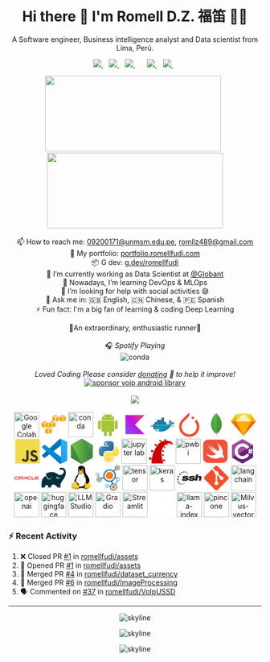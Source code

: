 <h1 align='center'>
  Hi there 👋 I'm Romell D.Z. 福笛 👨‍💻
</h1>

<p align='center'>
  A Software engineer, Business intelligence analyst and Data scientist from Lima, Perú.
</p>

<p align='center'>
  
  <a href="https://www.twitter.com/romellfudi/">
    <img src="https://img.shields.io/badge/twitter-%2300ACEE.svg?&style=for-the-badge&logo=twitter&logoColor=white" />
  </a>&nbsp;&nbsp;
  <a href="https://wa.me/51952645566?text=Hi!%20Romell">
    <img src="https://img.shields.io/badge/WHATSAPP-%2325D366.svg?&style=for-the-badge&logo=whatsapp&logoColor=white" />    
  </a>&nbsp;&nbsp;
  <a href="ttps://android-arsenal.com/user/romellfudi">
  <img src="https://img.shields.io/badge/ANDROID_ARSENAL-%23333333.svg?&style=for-the-badge&logo=android&logoColor=green" />    
  </a>&nbsp;&nbsp;
<!--   <a href="https://telegram.me/romellfudi/">
    <img src="https://img.shields.io/badge/telegram-%2300ACEE.svg?&style=for-the-badge&logo=telegram&logoColor=white" /> -->
  </a>&nbsp;&nbsp;
  <a href="https://www.linkedin.com/in/romell-dominguez/">
    <img src="https://img.shields.io/badge/linkedin-%230077B5.svg?&style=for-the-badge&logo=linkedin&logoColor=white" />
  </a>&nbsp;&nbsp;
  <a href="https://instagram.com/romellfudi">
    <img src="https://img.shields.io/badge/instagram-%23E4405F.svg?&style=for-the-badge&logo=instagram&logoColor=white" />        
  </a>&nbsp;&nbsp;
  
</p>

<p align='center'>
  <a href="#"><img src="https://github-readme-stats.vercel.app/api?username=romellfudi&show_icons=true&count_private=true&theme=dark&include_all_commits=true&show_icons=true" width="350" height="150"></a>&nbsp;&nbsp;
  <a href="#"><img src="https://github-readme-stats.vercel.app/api/top-langs/?username=romellfudi&layout=compact&theme=dark&card_width=350&langs_count=6" width="350" height="150"></a>
<!-- &hide=jupyter%20notebook,javascript,html -->
<p align='center'>
  📫 How to reach me: 
  <a href='mailto:09200171@unmsm.edu.pe'>09200171@unmsm.edu.pe</a>,
<!--   <a href='mailto:romell.dominguez@globant.com'>romell.dominguez@globant.com</a>, -->
<!--   <a href='mailto:rdominguez@boosttag.com'>rdominguez@boosttag.com</a>, -->
  <a href='mailto:romllz489@gmail.com'>romllz489@gmail.com</a><br>
  🍱 My portfolio: <a href='http://portfolio.romellfudi.com/'>portfolio.romellfudi.com</a><br>
  📦 G dev: <a href='https://g.dev/romellfudi/'>g.dev/romellfudi</a><br>
  🔭 I’m currently working as Data Scientist at <a href='https://www.globant.com/'>@Globant</a></br>
  🌱 Nowadays, I’m learning DevOps & MLOps</br>
  🤔 I’m looking for help with social activities 😅</br>
  💬 Ask me in: 🇬🇧 English, 🇨🇳 Chinese, & 🇵🇪 Spanish</br>
  ⚡ Fun fact: I'm a big fan of learning & coding Deep Learning
</p>  
<p align='center'> 🏃An extraordinary, enthusiastic runner👊 </br></br> 🎧 <i>Spotify Playing</i> </br> <img src="https://spotify-github-profile.vercel.app/api/view.svg?uid=romell.fudi&cover_image=true&theme=novatorem" title="conda"/> </br></br>
<i>Loved Coding Please consider <a href="https://paypal.me/romellfudi/15">donating</a>  💸 to help it improve!</i></br>
<a href="https://www.paypal.me/romellfudi/15"><img src="https://img.shields.io/badge/support-PayPal-blue?logo=PayPal&style=flat-square&label=Donate" alt="sponsor voip android library"/></a> </br></br>
  <a href="#"><img src="https://badges.pufler.dev/visits/romellfudi/romellfudi"></a> 
</p>

<p align="center"><img src="https://avatars0.githubusercontent.com/u/33467679" title="Google Colab" width="50" height="50"/> <img src="https://raw.githubusercontent.com/devicons/devicon/master/icons/amazonwebservices/amazonwebservices-original.svg" title="AWS" width="50" height="50"/>  <img src="https://avatars2.githubusercontent.com/u/3571983" title="conda" width="50" height="50"/> <img src="https://raw.githubusercontent.com/devicons/devicon/master/icons/android/android-original.svg" title="android" width="50" height="50"/> <img src="https://raw.githubusercontent.com/devicons/devicon/master/icons/kotlin/kotlin-original.svg" title="kotlin" width="50" height="50"/> <img src="https://raw.githubusercontent.com/devicons/devicon/master/icons/docker/docker-original.svg" title="docker" width="50" height="50"/> <img src="https://github.com/devicons/devicon/blob/master/icons/pytorch/pytorch-original.svg" title="pytorch" width="50" height="50"/> <img src="https://raw.githubusercontent.com/devicons/devicon/master/icons/mongodb/mongodb-original.svg" title="mongodb" width="50" height="50"/> <img src="https://raw.githubusercontent.com/devicons/devicon/master/icons/sketch/sketch-original.svg" title="sketch" width="50" height="50"/> <img src="https://raw.githubusercontent.com/devicons/devicon/master/icons/javascript/javascript-original.svg" title="javascript" width="50" height="50"/> <img src="https://raw.githubusercontent.com/devicons/devicon/master/icons/vscode/vscode-original.svg" title="vscode" width="50" height="50"/> <img src="https://raw.githubusercontent.com/devicons/devicon/master/icons/nodejs/nodejs-original.svg" title="nodejs" width="50" height="50"/> <img src="https://raw.githubusercontent.com/devicons/devicon/master/icons/python/python-original.svg" title="python" width="50" height="50"/><img src="https://avatars1.githubusercontent.com/u/22800682" title="jupyter lab" width="50" height="50"/> <img src="https://raw.githubusercontent.com/devicons/devicon/master/icons/rails/rails-plain.svg" title="rails" width="50" height="50"/> <img src="https://avatars0.githubusercontent.com/u/42988494" title="pwbi" width="50" height="50"/> <img src="https://raw.githubusercontent.com/devicons/devicon/master/icons/swift/swift-original.svg" title="swift" width="50" height="50"/> <img src="https://raw.githubusercontent.com/devicons/devicon/master/icons/csharp/csharp-original.svg" title="C#" width="50" height="50"/> <img src="https://raw.githubusercontent.com/devicons/devicon/master/icons/oracle/oracle-original.svg" title="Oracle" width="50" height="50"/> <img src="https://raw.githubusercontent.com/devicons/devicon/master/icons/gradle/gradle-plain.svg" title="gradle" width="50" height="50"/> <img src="https://raw.githubusercontent.com/devicons/devicon/master/icons/linux/linux-original.svg" title="linux" width="50" height="50"/> <img src="https://raw.githubusercontent.com/devicons/devicon/master/icons/networkx/networkx-original.svg" title="networkx" width="50" height="50"/> <img src="https://avatars1.githubusercontent.com/u/15658638" title="tensor" width="50" height="50"/> <img src="https://avatars0.githubusercontent.com/u/34455048" title="keras" width="50" height="50"/> <img src="https://raw.githubusercontent.com/devicons/devicon/master/icons/ssh/ssh-original-wordmark.svg" title="ssh" width="50" height="50"/> <img src="https://raw.githubusercontent.com/devicons/devicon/master/icons/git/git-original.svg" title="git" width="50" height="50"/> <img src="https://styles.redditmedia.com/t5_7tpn6r/styles/communityIcon_vw08a423ptxa1.png?width=256&v=enabled&s=904a13beb82df560ea2b458325b82e9505a6c4fb" title="langchain" width="50" height="50"/> <img src="https://static-00.iconduck.com/assets.00/openai-icon-505x512-pr6amibw.png" title="openai" width="50" height="50"/> <img src="https://huggingface.co/datasets/huggingface/brand-assets/resolve/main/hf-logo.svg" title="huggingface" width="50" height="50"/> <img src="https://avatars.githubusercontent.com/u/133744619" title="LLM Studio" width="50" height="50"/> <img src="https://avatars.githubusercontent.com/u/51063788" title="Gradio" width="50" height="50"/> <img src="https://avatars.githubusercontent.com/u/45109972" title="Streamlit" width="50" height="50"/> <img src="https://raw.githubusercontent.com/truera/trulens/main/docs/img/squid.png" title="Trulens" width="50" height="50"/> <img src="https://avatars.githubusercontent.com/u/130722866" title="llama-index" width="50" height="50"/> <img src="https://avatars.githubusercontent.com/u/54333248" title="pincone" width="50" height="50"/> <img src="https://avatars.githubusercontent.com/u/51735404" title="Milvus-vector-db" width="50" height="50"/> </p>


### :zap: Recent Activity

<!--START_SECTION:activity-->
1. ❌ Closed PR [#1](https://github.com/romellfudi/assets/pull/1) in [romellfudi/assets](https://github.com/romellfudi/assets)
2. 💪 Opened PR [#1](https://github.com/romellfudi/assets/pull/1) in [romellfudi/assets](https://github.com/romellfudi/assets)
3. 🎉 Merged PR [#4](https://github.com/romellfudi/dataset_currency/pull/4) in [romellfudi/dataset_currency](https://github.com/romellfudi/dataset_currency)
4. 🎉 Merged PR [#6](https://github.com/romellfudi/ImageProcessing/pull/6) in [romellfudi/ImageProcessing](https://github.com/romellfudi/ImageProcessing)
5. 🗣 Commented on [#37](https://github.com/romellfudi/VoIpUSSD/issues/37) in [romellfudi/VoIpUSSD](https://github.com/romellfudi/VoIpUSSD)
<!--END_SECTION:activity-->
---

<p align="center"> <img src="/charts/2021.gif" alt="skyline">  </p>

<p align="center"> <img src="/charts/2020.gif" alt="skyline">  </p>

<p align="center"> <img src="/charts/2019.gif" alt="skyline">  </p>
